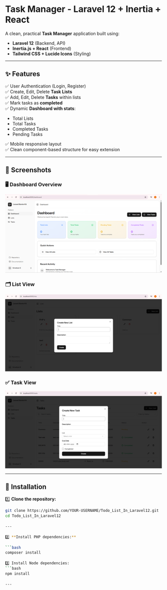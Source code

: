# Task Manager - Laravel 12 + Inertia + React

A clean, practical **Task Manager** application built using:

- **Laravel 12** (Backend, API)
- **Inertia.js + React** (Frontend)
- **Tailwind CSS + Lucide Icons** (Styling)

---

## ✨ Features

✅ User Authentication (Login, Register)  
✅ Create, Edit, Delete **Task Lists**  
✅ Add, Edit, Delete **Tasks** within lists  
✅ Mark tasks as **completed**  
✅ Dynamic **Dashboard with stats**:
- Total Lists
- Total Tasks
- Completed Tasks
- Pending Tasks

✅ Mobile responsive layout  
✅ Clean component-based structure for easy extension

---

## 📸 Screenshots

### 🖥️ Dashboard Overview
![Dashboard](public/screenshots/dashboard.png.png)

### 🗂️ List View
![List View](public/screenshots/list-view.png.png)

### ✅ Task View
![Task View](public/screenshots/task-view.png.png)




---

## 🚀 Installation

1️⃣ **Clone the repository:**
```bash
git clone https://github.com/YOUR-USERNAME/Todo_List_In_Laravel12.git
cd Todo_List_In_Laravel12

---

2️⃣ **Install PHP dependencies:**

```bash
composer install

3️⃣ Install Node dependencies:
```bash
npm install

---





